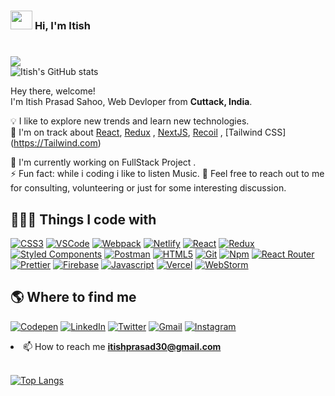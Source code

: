 ### <img src="https://camo.githubusercontent.com/4cc9a57bfd6f608470e752bb84f004b658b65866dffbf9d73abe425745d4133f/68747470733a2f2f63646e2e6a7364656c6976722e6e65742f67682f54683357616c6c2f6173736574732d63646e2f506572736f6e616c476974687562526561646d652f48616e6447726565742e676966 " height="30px" width="35px"></img> **Hi, I'm Itish**
<!-- 
<img src="https://raw.githubusercontent.com/nixin72/nixin72/master/wave.gif" alt="Waving hand animated gif" height="45" width="45" style="max-width:100%;"> -->


# 

![](https://komarev.com/ghpvc/?username=itishprasad30&color=blue&style=plastic)
<br>
![Itish's GitHub stats](https://github-readme-stats.vercel.app/api?username=itishprasad30&show_icons=true&theme=tokyonight)


Hey there, welcome!  
I'm Itish Prasad Sahoo, Web Devloper from  **Cuttack, India**.

💡  I like to explore new trends and learn new technologies.  
🌱  I'm on track about  [React](https://reactjs.org/),  [Redux](https://redux.js.org/)  , [NextJS](https://nextjs.org/), [Recoil](https://recoil.org) , [Tailwind CSS] (https://Tailwind.com)

🚧  I'm currently working on FullStack Project .  
⚡ Fun fact: while i coding i like to listen Music.
💬  Feel free to reach out to me for consulting, volunteering or just for some interesting discussion.


## 👨🏻‍💻 Things I code with

[![CSS3](https://camo.githubusercontent.com/8fa54e29ca21e3dd1303492c937a0f3ef72e3be33731ea37fc263de62f0a4a3a/68747470733a2f2f696d672e736869656c64732e696f2f62616467652f2d435353332d3135373242363f7374796c653d666c61742d737175617265266c6f676f3d76697375616c25323073747564696f253230636f6465266c6f676f436f6c6f723d7768697465)](https://camo.githubusercontent.com/8fa54e29ca21e3dd1303492c937a0f3ef72e3be33731ea37fc263de62f0a4a3a/68747470733a2f2f696d672e736869656c64732e696f2f62616467652f2d435353332d3135373242363f7374796c653d666c61742d737175617265266c6f676f3d76697375616c25323073747564696f253230636f6465266c6f676f436f6c6f723d7768697465)  [![VSCode](https://camo.githubusercontent.com/96cd59d35868da9a5905d43fe7f5ae8746e728ae76cd7cb8406c5f9de7ff0b92/68747470733a2f2f696d672e736869656c64732e696f2f62616467652f2d56697375616c5f53747564696f5f436f64652d3030373844343f7374796c653d666c61742d737175617265266c6f676f3d76697375616c25323073747564696f253230636f6465266c6f676f436f6c6f723d7768697465)](https://camo.githubusercontent.com/96cd59d35868da9a5905d43fe7f5ae8746e728ae76cd7cb8406c5f9de7ff0b92/68747470733a2f2f696d672e736869656c64732e696f2f62616467652f2d56697375616c5f53747564696f5f436f64652d3030373844343f7374796c653d666c61742d737175617265266c6f676f3d76697375616c25323073747564696f253230636f6465266c6f676f436f6c6f723d7768697465)  [![Webpack](https://camo.githubusercontent.com/110c5bcf93c6198cad7e9b9387a32f4bde312d55f7e081a33e9e727b68abc770/68747470733a2f2f696d672e736869656c64732e696f2f62616467652f2d5765627061636b2d3844443646393f7374796c653d666c61742d737175617265266c6f676f3d7765627061636b266c6f676f436f6c6f723d7768697465)](https://camo.githubusercontent.com/110c5bcf93c6198cad7e9b9387a32f4bde312d55f7e081a33e9e727b68abc770/68747470733a2f2f696d672e736869656c64732e696f2f62616467652f2d5765627061636b2d3844443646393f7374796c653d666c61742d737175617265266c6f676f3d7765627061636b266c6f676f436f6c6f723d7768697465)  [![Netlify](https://camo.githubusercontent.com/2c0999072ba91a2eb471cd2e2e3f5d1de76b59f7240acad03baa00c04b2e8895/68747470733a2f2f696d672e736869656c64732e696f2f62616467652f2d4e65746c6966792d3030433742373f7374796c653d666c61742d737175617265266c6f676f3d6e65746c696679266c6f676f436f6c6f723d7768697465)](https://camo.githubusercontent.com/2c0999072ba91a2eb471cd2e2e3f5d1de76b59f7240acad03baa00c04b2e8895/68747470733a2f2f696d672e736869656c64732e696f2f62616467652f2d4e65746c6966792d3030433742373f7374796c653d666c61742d737175617265266c6f676f3d6e65746c696679266c6f676f436f6c6f723d7768697465)  [![React](https://camo.githubusercontent.com/533da8800843b57b91a3227ce7d151ca865a0eeaae675715e209c0092314fa96/68747470733a2f2f696d672e736869656c64732e696f2f62616467652f2d52656163742d3435623864383f7374796c653d666c61742d737175617265266c6f676f3d7265616374266c6f676f436f6c6f723d7768697465)](https://camo.githubusercontent.com/533da8800843b57b91a3227ce7d151ca865a0eeaae675715e209c0092314fa96/68747470733a2f2f696d672e736869656c64732e696f2f62616467652f2d52656163742d3435623864383f7374796c653d666c61742d737175617265266c6f676f3d7265616374266c6f676f436f6c6f723d7768697465)   [![Redux](https://camo.githubusercontent.com/5ffd853b0824728d0a8ce1f5dd3634891bb73fe5c560b423eb45c0e34be4581c/68747470733a2f2f696d672e736869656c64732e696f2f62616467652f2d52656475782d3736344142433f7374796c653d666c61742d737175617265266c6f676f3d7265647578266c6f676f436f6c6f723d7768697465)](https://camo.githubusercontent.com/5ffd853b0824728d0a8ce1f5dd3634891bb73fe5c560b423eb45c0e34be4581c/68747470733a2f2f696d672e736869656c64732e696f2f62616467652f2d52656475782d3736344142433f7374796c653d666c61742d737175617265266c6f676f3d7265647578266c6f676f436f6c6f723d7768697465)  
 [![Styled Components](https://camo.githubusercontent.com/a3a32f8641c857c7b7ad06392edb3e88f54fc4f68d956f8105d1eff7447c714a/68747470733a2f2f696d672e736869656c64732e696f2f62616467652f2d5374796c65645f436f6d706f6e656e74732d6462373039323f7374796c653d666c61742d737175617265266c6f676f3d7374796c65642d636f6d706f6e656e7473266c6f676f436f6c6f723d7768697465)](https://camo.githubusercontent.com/a3a32f8641c857c7b7ad06392edb3e88f54fc4f68d956f8105d1eff7447c714a/68747470733a2f2f696d672e736869656c64732e696f2f62616467652f2d5374796c65645f436f6d706f6e656e74732d6462373039323f7374796c653d666c61742d737175617265266c6f676f3d7374796c65642d636f6d706f6e656e7473266c6f676f436f6c6f723d7768697465)  [![Postman](https://camo.githubusercontent.com/601433d1807469f4c8ea5af35c1f44e0ade7515f431ddcab9514ca6b52fc54e9/68747470733a2f2f696d672e736869656c64732e696f2f62616467652f2d506f73746d616e2d4646364333373f7374796c653d666c61742d737175617265266c6f676f3d706f73746d616e266c6f676f436f6c6f723d7768697465)](https://camo.githubusercontent.com/601433d1807469f4c8ea5af35c1f44e0ade7515f431ddcab9514ca6b52fc54e9/68747470733a2f2f696d672e736869656c64732e696f2f62616467652f2d506f73746d616e2d4646364333373f7374796c653d666c61742d737175617265266c6f676f3d706f73746d616e266c6f676f436f6c6f723d7768697465)  [![HTML5](https://camo.githubusercontent.com/0c3a16a22ae058cfe38a06dc9ea16404cf006409262f547c9ccfa3ec8b30f71e/68747470733a2f2f696d672e736869656c64732e696f2f62616467652f2d48544d4c352d4533344632363f7374796c653d666c61742d737175617265266c6f676f3d68746d6c35266c6f676f436f6c6f723d7768697465)](https://camo.githubusercontent.com/0c3a16a22ae058cfe38a06dc9ea16404cf006409262f547c9ccfa3ec8b30f71e/68747470733a2f2f696d672e736869656c64732e696f2f62616467652f2d48544d4c352d4533344632363f7374796c653d666c61742d737175617265266c6f676f3d68746d6c35266c6f676f436f6c6f723d7768697465)  [![Git](https://camo.githubusercontent.com/561f3d4fd727fcca82984c91a65eca069ff34a435072158f6947c4ca52370eae/68747470733a2f2f696d672e736869656c64732e696f2f62616467652f2d4769742d4630353033323f7374796c653d666c61742d737175617265266c6f676f3d676974266c6f676f436f6c6f723d7768697465)](https://camo.githubusercontent.com/561f3d4fd727fcca82984c91a65eca069ff34a435072158f6947c4ca52370eae/68747470733a2f2f696d672e736869656c64732e696f2f62616467652f2d4769742d4630353033323f7374796c653d666c61742d737175617265266c6f676f3d676974266c6f676f436f6c6f723d7768697465)  [![Npm](https://camo.githubusercontent.com/1e50ab849e8c196ea962ac3b966a15924234879eeb85f9dd0e0431e43a145b43/68747470733a2f2f696d672e736869656c64732e696f2f62616467652f2d4e504d2d4342333833373f7374796c653d666c61742d737175617265266c6f676f3d6e706d266c6f676f436f6c6f723d7768697465)](https://camo.githubusercontent.com/1e50ab849e8c196ea962ac3b966a15924234879eeb85f9dd0e0431e43a145b43/68747470733a2f2f696d672e736869656c64732e696f2f62616467652f2d4e504d2d4342333833373f7374796c653d666c61742d737175617265266c6f676f3d6e706d266c6f676f436f6c6f723d7768697465)  [![React Router](https://camo.githubusercontent.com/f2b38bac317d1b1f07cb382df68469159eeedc124038a68e07a1e2f01883d721/68747470733a2f2f696d672e736869656c64732e696f2f62616467652f2d52656163745f526f757465722d4341343234353f7374796c653d666c61742d737175617265266c6f676f3d72656163742d726f75746572266c6f676f436f6c6f723d7768697465)](https://camo.githubusercontent.com/f2b38bac317d1b1f07cb382df68469159eeedc124038a68e07a1e2f01883d721/68747470733a2f2f696d672e736869656c64732e696f2f62616467652f2d52656163745f526f757465722d4341343234353f7374796c653d666c61742d737175617265266c6f676f3d72656163742d726f75746572266c6f676f436f6c6f723d7768697465)  [![Prettier](https://camo.githubusercontent.com/6f71b989e6d32eda6a2291e89b3f5cd9eed18c2ccbf20d6fb9a7565f2d39e190/68747470733a2f2f696d672e736869656c64732e696f2f62616467652f2d50726574746965722d4637423933453f7374796c653d666c61742d737175617265266c6f676f3d7072657474696572266c6f676f436f6c6f723d7768697465)](https://camo.githubusercontent.com/6f71b989e6d32eda6a2291e89b3f5cd9eed18c2ccbf20d6fb9a7565f2d39e190/68747470733a2f2f696d672e736869656c64732e696f2f62616467652f2d50726574746965722d4637423933453f7374796c653d666c61742d737175617265266c6f676f3d7072657474696572266c6f676f436f6c6f723d7768697465)  [![Firebase](https://camo.githubusercontent.com/f9322ee13e4f71e6299e6c66eecc34950860489bc32baedac915655204bc44a0/68747470733a2f2f696d672e736869656c64732e696f2f62616467652f2d46697265626173652d6666636132383f7374796c653d666c61742d737175617265266c6f676f3d6669726562617365266c6f676f436f6c6f723d7768697465)](https://camo.githubusercontent.com/f9322ee13e4f71e6299e6c66eecc34950860489bc32baedac915655204bc44a0/68747470733a2f2f696d672e736869656c64732e696f2f62616467652f2d46697265626173652d6666636132383f7374796c653d666c61742d737175617265266c6f676f3d6669726562617365266c6f676f436f6c6f723d7768697465)  [![Javascript](https://camo.githubusercontent.com/713265309efc25edcf85261d9812b9c6df09528cdaa2c468b6d5e4f9a2440c96/68747470733a2f2f696d672e736869656c64732e696f2f62616467652f2d4a6176615363726970742d4637444631453f7374796c653d666c61742d737175617265266c6f676f3d6a617661736372697074266c6f676f436f6c6f723d626c61636b)](https://camo.githubusercontent.com/713265309efc25edcf85261d9812b9c6df09528cdaa2c468b6d5e4f9a2440c96/68747470733a2f2f696d672e736869656c64732e696f2f62616467652f2d4a6176615363726970742d4637444631453f7374796c653d666c61742d737175617265266c6f676f3d6a617661736372697074266c6f676f436f6c6f723d626c61636b)   [![Vercel](https://camo.githubusercontent.com/c7f59c25bd8d3e528051b56679fce6ebf86273ad46e554923fe2e2c87bebe1e5/68747470733a2f2f696d672e736869656c64732e696f2f62616467652f2d56657263656c2d3030303030303f7374796c653d666c61742d737175617265266c6f676f3d76657263656c266c6f676f436f6c6f723d7768697465)](https://camo.githubusercontent.com/c7f59c25bd8d3e528051b56679fce6ebf86273ad46e554923fe2e2c87bebe1e5/68747470733a2f2f696d672e736869656c64732e696f2f62616467652f2d56657263656c2d3030303030303f7374796c653d666c61742d737175617265266c6f676f3d76657263656c266c6f676f436f6c6f723d7768697465)  [![WebStorm](https://camo.githubusercontent.com/3c2f7b1c0beeae8dfd560ee31a9a1c29e26c1c608715fce294e5f3ab3fe45257/68747470733a2f2f696d672e736869656c64732e696f2f62616467652f2d57656253746f726d2d3030303030303f7374796c653d666c61742d737175617265266c6f676f3d77656273746f726d266c6f676f436f6c6f723d7768697465)](https://camo.githubusercontent.com/3c2f7b1c0beeae8dfd560ee31a9a1c29e26c1c608715fce294e5f3ab3fe45257/68747470733a2f2f696d672e736869656c64732e696f2f62616467652f2d57656253746f726d2d3030303030303f7374796c653d666c61742d737175617265266c6f676f3d77656273746f726d266c6f676f436f6c6f723d7768697465)

## 🌎  Where to find me

[![Codepen](https://camo.githubusercontent.com/fa7600152943050ca3e454f300415ffeeb1051a21da7894a74a99e19d18a1baa/68747470733a2f2f696d672e736869656c64732e696f2f62616467652f2d436f646570656e2d3030303030303f7374796c653d666f722d7468652d6261646765266c6f676f3d636f646570656e266c6f676f436f6c6f723d7768697465)](https://codepen.io/Itish_Prasad)  [![LinkedIn](https://camo.githubusercontent.com/f4ee3825bee1ba1fe8ba93c3903dd2f1b7af9ff0f7fbc8fe036fe4386f574705/68747470733a2f2f696d672e736869656c64732e696f2f62616467652f2d4c696e6b6564696e2d2532333030373742352e7376673f267374796c653d666f722d7468652d6261646765266c6f676f3d6c696e6b6564696e266c6f676f436f6c6f723d7768697465)](https://www.linkedin.com/in/itish-prasad-sahoo-2155b7218/)  [![Twitter](https://camo.githubusercontent.com/72b90db8b403b8087e20699857f05cb0a201f2ddfa8439783d3ef17cee0eea02/68747470733a2f2f696d672e736869656c64732e696f2f62616467652f2d547769747465722d3144413146323f7374796c653d666f722d7468652d6261646765266c6f676f3d54776974746572266c6f676f436f6c6f723d7768697465)](https://twitter.com/Itish_prasad)  [![Gmail](https://camo.githubusercontent.com/3497f4f7905bf0a72f7a79d7390c46fd6b573d21709baab33f490d70ecc82504/68747470733a2f2f696d672e736869656c64732e696f2f62616467652f2d476d61696c2d4541343333353f7374796c653d666f722d7468652d6261646765266c6f676f3d676d61696c266c6f676f436f6c6f723d7768697465)](itishprasad30@gmail.com)  [![Instagram](https://camo.githubusercontent.com/dce7687c60410de8198af193f1c97a2cfd4b033c568fbb6d19a5f3c004daa900/68747470733a2f2f696d672e736869656c64732e696f2f62616467652f2d496e7374616772616d2d4534343035463f7374796c653d666f722d7468652d6261646765266c6f676f3d696e7374616772616d266c6f676f436f6c6f723d7768697465)](https://www.instagram.com/itishprasad30/)

<li><g-emoji class="g-emoji" alias="mailbox" fallback-src="https://github.githubassets.com/images/icons/emoji/unicode/1f4eb.png">📫</g-emoji> How to reach me <strong><a href="mailto:itishprasad30@gmail.com">itishprasad30@gmail.com</a></strong>
<br><br></li>

[![Top Langs](https://github-readme-stats.vercel.app/api/top-langs/?username=itishprasad30&langs_count=5)](https://github.com/anuraghazra/github-readme-stats)

